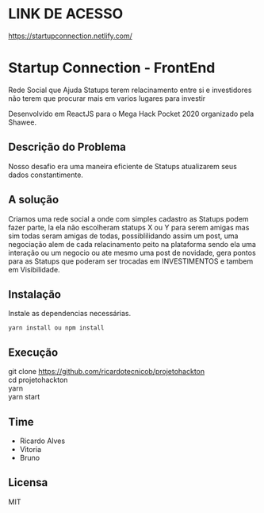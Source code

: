 <p align="center">
<a href="#" alt="Startup Connection">
  </a></p>

# LINK DE ACESSO
https://startupconnection.netlify.com/

# Startup Connection - FrontEnd

Rede Social que Ajuda Statups terem relacinamento entre si e investidores não terem que procurar mais em varios lugares para investir

Desenvolvido em ReactJS para o Mega Hack Pocket 2020 organizado pela Shawee.

## Descrição do Problema

Nosso desafio era uma maneira eficiente de Statups atualizarem seus dados constantimente.

## A solução

Criamos uma rede social a onde com simples cadastro as Statups podem fazer parte, la ela não escolheram statups X ou Y para serem amigas mas sim todas seram amigas de todas, possiblilidando assim um post, uma negociação alem de cada relacinamento peito na plataforma sendo ela uma interação ou um negocio ou ate mesmo uma post de novidade, gera pontos para as Statups que poderam ser trocadas em INVESTIMENTOS e tambem em Visibilidade.


## Instalação

Instale as dependencias necessárias.
```console
yarn install ou npm install
```

## Execução

git clone https://github.com/ricardotecnicob/projetohackton <br />
cd projetohackton <br />
yarn <br />
yarn start <br />


## Time

- Ricardo Alves
- Vitoria
- Bruno

## Licensa

MIT

